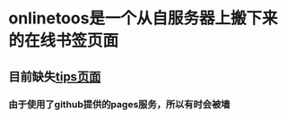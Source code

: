# onlinetoos是一个从自服务器上搬下来的在线书签页面
## 目前缺失<a href="http://search.yahoo.com/" title="Yahoo Search">tips页面</a>
### 由于使用了github提供的pages服务，所以有时会被墙
